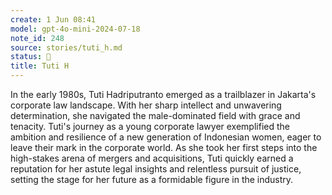 ```yaml
---
create: 1 Jun 08:41
model: gpt-4o-mini-2024-07-18
note_id: 248
source: stories/tuti_h.md
status: 🤖
title: Tuti H
---
```


In the early 1980s, Tuti Hadriputranto emerged as a trailblazer in Jakarta's corporate law landscape. With her sharp intellect and unwavering determination, she navigated the male-dominated field with grace and tenacity. Tuti's journey as a young corporate lawyer exemplified the ambition and resilience of a new generation of Indonesian women, eager to leave their mark in the corporate world. As she took her first steps into the high-stakes arena of mergers and acquisitions, Tuti quickly earned a reputation for her astute legal insights and relentless pursuit of justice, setting the stage for her future as a formidable figure in the industry.